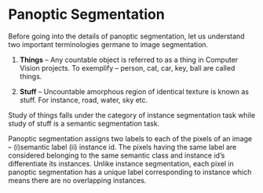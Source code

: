 # Panoptic Segmentation

Before going into the details of panoptic segmentation, let us understand two important terminologies germane to image segmentation.

1. **Things** – Any countable object is referred to as a thing in Computer Vision projects. To exemplify – person, cat, car, key, ball are called things.

1. **Stuff** – Uncountable amorphous region of identical texture is known as stuff. For instance, road, water, sky etc.

Study of things falls under the category of instance segmentation task while study of stuff is a semantic segmentation task.

Panoptic segmentation assigns two labels to each of the pixels of an image – (i)semantic label (ii) instance id. The pixels having the same label are considered belonging to the same semantic class and instance id’s differentiate its instances. Unlike instance segmentation, each pixel in panoptic segmentation has a unique label corresponding to instance which means there are no overlapping instances.